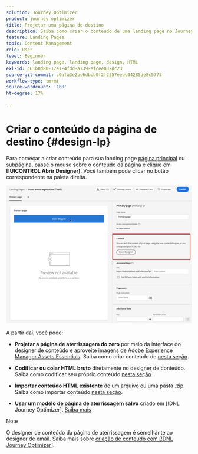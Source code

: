 ```yaml
---
solution: Journey Optimizer
product: journey optimizer
title: Projetar uma página de destino
description: Saiba como criar o conteúdo de uma landing page no Journey Optimizer
feature: Landing Pages
topic: Content Management
role: User
level: Beginner
keywords: landing page, landing page, design, HTML
exl-id: c61b8d80-17e1-4fdd-a739-efcee032dc23
source-git-commit: c0afa3e2bc6dbcb0f2f2357eebc04285de8c5773
workflow-type: tm+mt
source-wordcount: '160'
ht-degree: 17%

---
```


# Criar o conteúdo da página de destino {#design-lp}

Para começar a criar conteúdo para sua landing page [página principal](create-lp.md#configure-primary-page) ou [subpágina](create-lp.md#configure-subpages), passe o mouse sobre o conteúdo da página e clique em **[!UICONTROL Abrir Designer]**. Você também pode clicar no botão correspondente na paleta direita.

![](assets/lp_open-designer.png)

A partir daí, você pode:

* **Projetar a página de aterrissagem do zero** por meio da interface do designer de conteúdo e aproveite imagens de [Adobe Experience Manager Assets Essentials](../email/assets-essentials.md). Saiba como criar conteúdo de <!--or use built-in templates--> [nesta seção](../email/content-from-scratch.md).

* **Codificar ou colar HTML bruto** diretamente no designer de conteúdo. Saiba como codificar seu próprio conteúdo [nesta seção](../email/code-content.md).

* **Importar conteúdo HTML existente** de um arquivo ou uma pasta .zip. Saiba como importar conteúdo [nesta seção](../email/existing-content.md).

* **Usar um modelo de página de aterrissagem salvo** criado em [!DNL Journey Optimizer]. [Saiba mais](lp-templates.md)

>[!NOTE]
>
>O designer de conteúdo da página de aterrissagem é semelhante ao designer de email. Saiba mais sobre [criação de conteúdo com [!DNL Journey Optimizer]](../email/get-started-email-design.md).
